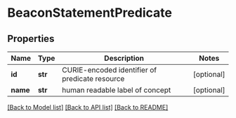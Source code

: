 # BeaconStatementPredicate

## Properties
Name | Type | Description | Notes
------------ | ------------- | ------------- | -------------
**id** | **str** | CURIE-encoded identifier of predicate resource  | [optional] 
**name** | **str** | human readable label of concept | [optional] 

[[Back to Model list]](../README.md#documentation-for-models) [[Back to API list]](../README.md#documentation-for-api-endpoints) [[Back to README]](../README.md)


